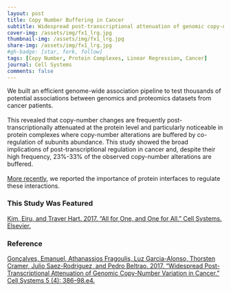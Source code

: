 ```yaml
---
layout: post
title: Copy Number Buffering in Cancer
subtitle: Widespread post-transcriptional attenuation of genomic copy-number variation in cancer
cover-img: /assets/img/fx1_lrg.jpg
thumbnail-img: /assets/img/fx1_lrg.jpg
share-img: /assets/img/fx1_lrg.jpg
#gh-badge: [star, fork, follow]
tags: [Copy Number, Protein Complexes, Linear Regression, Cancer]
journal: Cell Systems
comments: false
---
```


We built an efficient genome-wide association pipeline to test thousands of potential associations between genomics and proteomics datasets from cancer patients.
<br>
<br>
This revealed that copy-number changes are frequently post-transcriptionally attenuated at the protein level and particularly noticeable in protein complexes where copy-number alterations are buffered by co-regulation of subunits abundance. This study showed the broad implications of post-transcriptional regulation in cancer and, despite their high frequency, 23%-33% of the observed copy-number alterations are buffered.
<br>
<br>
[More recently](https://doi.org/10.1074/mcp.RA118.001280), we reported the importance of protein interfaces to regulate these interactions.


### This Study Was Featured

[Kim, Eiru, and Traver Hart. 2017. “All for One, and One for All.” Cell Systems. Elsevier.](https://doi.org/10.1016/j.cels.2017.10.005)

### Reference
[Gonçalves, Emanuel, Athanassios Fragoulis, Luz Garcia-Alonso, Thorsten Cramer, Julio Saez-Rodriguez, and Pedro Beltrao. 2017. “Widespread Post-Transcriptional Attenuation of Genomic Copy-Number Variation in Cancer.” Cell Systems 5 (4): 386–98.e4.](https://doi.org/10.1016/j.cels.2017.08.013)

